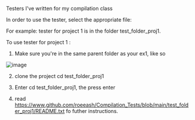 Testers I've written for my compilation class

In order to use the tester, select the appropriate file:

For example: tester for project 1 is in the folder test_folder_proj1.

To use tester for project 1 :


1. Make sure you're in the same parent folder as your ex1, like so

![image](https://github.com/roeeash/Compilation_Tests/blob/main/instructions.jpg?raw=true)

2. clone the project cd test_folder_proj1

3. Enter cd test_folder_proj1, the press enter

4. read https://www.github.com/roeeash/Compilation_Tests/blob/main/test_folder_proj1/README.txt fo futher instructions.




